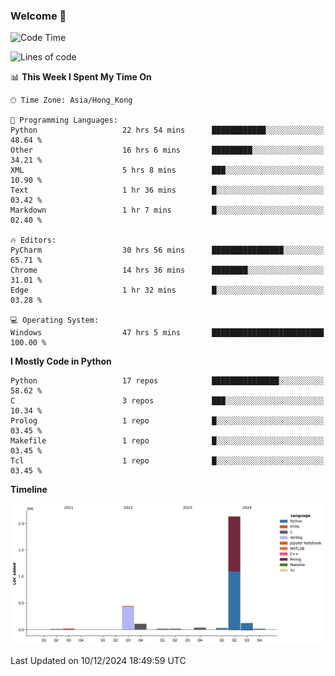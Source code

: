 ### Welcome 👋

<!--START_SECTION:waka-->
![Code Time](http://img.shields.io/badge/Code%20Time-1%2C111%20hrs%2032%20mins-blue)

![Lines of code](https://img.shields.io/badge/From%20Hello%20World%20I%27ve%20Written-2.9%20million%20lines%20of%20code-blue)

📊 **This Week I Spent My Time On** 

```text
🕑︎ Time Zone: Asia/Hong_Kong

💬 Programming Languages: 
Python                   22 hrs 54 mins      ████████████░░░░░░░░░░░░░   48.64 % 
Other                    16 hrs 6 mins       █████████░░░░░░░░░░░░░░░░   34.21 % 
XML                      5 hrs 8 mins        ███░░░░░░░░░░░░░░░░░░░░░░   10.90 % 
Text                     1 hr 36 mins        █░░░░░░░░░░░░░░░░░░░░░░░░   03.42 % 
Markdown                 1 hr 7 mins         █░░░░░░░░░░░░░░░░░░░░░░░░   02.40 % 

🔥 Editors: 
PyCharm                  30 hrs 56 mins      ████████████████░░░░░░░░░   65.71 % 
Chrome                   14 hrs 36 mins      ████████░░░░░░░░░░░░░░░░░   31.01 % 
Edge                     1 hr 32 mins        █░░░░░░░░░░░░░░░░░░░░░░░░   03.28 % 

💻 Operating System: 
Windows                  47 hrs 5 mins       █████████████████████████   100.00 % 
```

**I Mostly Code in Python** 

```text
Python                   17 repos            ███████████████░░░░░░░░░░   58.62 % 
C                        3 repos             ███░░░░░░░░░░░░░░░░░░░░░░   10.34 % 
Prolog                   1 repo              █░░░░░░░░░░░░░░░░░░░░░░░░   03.45 % 
Makefile                 1 repo              █░░░░░░░░░░░░░░░░░░░░░░░░   03.45 % 
Tcl                      1 repo              █░░░░░░░░░░░░░░░░░░░░░░░░   03.45 % 
```



**Timeline**

![Lines of Code chart](https://raw.githubusercontent.com/xhj2501/xhj2501/main/assets/bar_graph.png)


 Last Updated on 10/12/2024 18:49:59 UTC
<!--END_SECTION:waka-->

